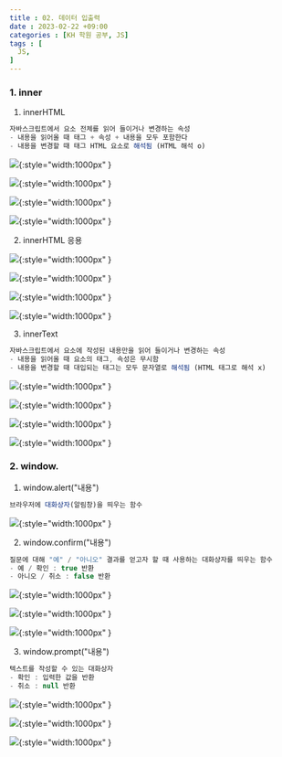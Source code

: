 ```yaml
---
title : 02. 데이터 입출력
date : 2023-02-22 +09:00
categories : [KH 학원 공부, JS]
tags : [
  JS,
]
---
```

<!-- ![](/assets/img/JS/aaaa.png){:style="border:1px solid #eaeaea; border-radius: 7px; padding: 0px;" } -->
<!-- ![](/assets/img/JS/layout50.png){:style="width:1000px" } -->

### 1. inner

1) innerHTML

```javascript
자바스크립트에서 요소 전체를 읽어 들이거나 변경하는 속성
- 내용을 읽어올 때 태그 + 속성 + 내용을 모두 포함한다
- 내용을 변경할 때 태그 HTML 요소로 해석됨 (HTML 해석 o)
```

![](/assets/img/JS/2-1.png){:style="width:1000px" }

![](/assets/img/JS/2-2.png){:style="width:1000px" }

![](/assets/img/JS/2-3.png){:style="width:1000px" }

![](/assets/img/JS/2-4.png){:style="width:1000px" }

2) innerHTML 응용

![](/assets/img/JS/2-5.png){:style="width:1000px" }

![](/assets/img/JS/2-6.png){:style="width:1000px" }

![](/assets/img/JS/2-7.png){:style="width:1000px" }

![](/assets/img/JS/2-8.png){:style="width:1000px" }

3) innerText

```jsx
자바스크립트에서 요소에 작성된 내용만을 읽어 들이거나 변경하는 속성
- 내용을 읽어올 때 요소의 태그, 속성은 무시함
- 내용을 변경할 때 대입되는 태그는 모두 문자열로 해석됨 (HTML 태그로 해석 x)
```

![](/assets/img/JS/2-9.png){:style="width:1000px" }

![](/assets/img/JS/2-10.png){:style="width:1000px" }

![](/assets/img/JS/2-11.png){:style="width:1000px" }

![](/assets/img/JS/2-12.png){:style="width:1000px" }

### 2. window.

1) window.alert("내용")

```jsx
브라우저에 대화상자(알림창)을 띄우는 함수
```

![](/assets/img/JS/2-13.png){:style="width:1000px" }

2) window.confirm("내용")

```jsx
질문에 대해 "예" / "아니오" 결과를 얻고자 할 때 사용하는 대화상자를 띄우는 함수
- 예 / 확인 : true 반환
- 아니오 / 취소 : false 반환
```

![](/assets/img/JS/2-14.png){:style="width:1000px" }

![](/assets/img/JS/2-15.png){:style="width:1000px" }

![](/assets/img/JS/2-16.png){:style="width:1000px" }

3) window.prompt("내용")

```jsx
텍스트를 작성할 수 있는 대화상자
- 확인 : 입력한 값을 반환
- 취소 : null 반환
```

![](/assets/img/JS/2-17.png){:style="width:1000px" }

![](/assets/img/JS/2-18.png){:style="width:1000px" }

![](/assets/img/JS/2-19.png){:style="width:1000px" }

